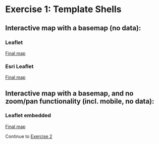 # Exercise 1: Template Shells

## Interactive map with a basemap (no data):   

###  Leaflet  
[Final map](http://geospatialem.github.io/getting-started-with-leaflet/Exercise1_Templates/leaflet/index.html)  

### Esri Leaflet
[Final map](http://geospatialem.github.io/getting-started-with-leaflet/Exercise1_Templates/esri-leaflet/index.html)  

## Interactive map with a basemap, and no zoom/pan functionality (incl. mobile, no data):

### Leaflet embedded
[Final map](http://geospatialem.github.io/getting-started-with-leaflet/Exercise1_Templates/leaflet-embedded/index.html)  

Continue to [Exercise 2](Exercise_2.md)
